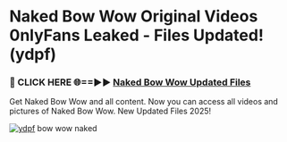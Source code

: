 # Naked Bow Wow Original Videos 0nlyFans Leaked - Files Updated! (ydpf)

<h3>🔴 CLICK HERE 🌐==►► <a href="https://tinyurl.com/up5wt9bj" rel="nofollow">Naked Bow Wow Updated Files</a></h3>

Get Naked Bow Wow and all content. Now you can access all videos and pictures of Naked Bow Wow. New Updated Files 2025!

[![ydpf](https://i.imgur.com/ABiUzMV.gif)](https://tinyurl.com/up5wt9bj)
bow wow naked